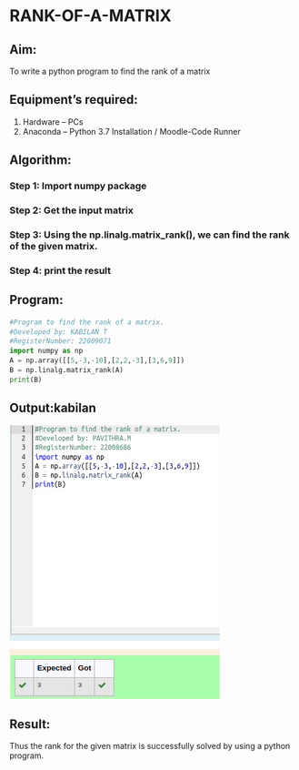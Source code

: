 # RANK-OF-A-MATRIX
## Aim:

To write a python program to find the rank of a matrix

## Equipment’s required:

1. 	Hardware – PCs
2. 	Anaconda – Python 3.7 Installation / Moodle-Code Runner

## Algorithm:

### Step 1: Import numpy package
### Step 2: Get the input matrix
### Step 3: Using the np.linalg.matrix_rank(), we can find the rank of the given matrix.
### Step 4: print the result

## Program:
```python
#Program to find the rank of a matrix.
#Developed by: KABILAN T
#RegisterNumber: 22009071
import numpy as np
A = np.array([[5,-3,-10],[2,2,-3],[3,6,9]])
B = np.linalg.matrix_rank(A)
print(B)
```

## Output:kabilan
![](rank%20of%20matrix%20.png)

## Result:

Thus the rank for the given matrix is successfully solved by  using a python program.
